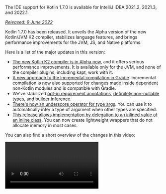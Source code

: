 [//]: # (title: What's new in Kotlin 1.7.0)

<microformat>
   <p>The IDE support for Kotlin 1.7.0 is available for IntelliJ IDEA 2021.2, 2021.3, and 2022.1.</p>
</microformat>

_[Released: 9 June 2022](releases.md#release-details)_

Kotlin 1.7.0 has been released. It unveils the Alpha version of the new Kotlin/JVM K2 compiler, stabilizes language
features, and brings performance improvements for the JVM, JS, and Native platforms.

Here is a list of the major updates in this version:

* [The new Kotlin K2 compiler is in Alpha now](#new-kotlin-k2-compiler-for-the-jvm-in-alpha), and it offers serious
  performance improvements. It is available only for the JVM, and none of the compiler plugins, including kapt, work with it.
* [A new approach to the incremental compilation in Gradle](#a-new-approach-to-incremental-compilation). Incremental
  compilation is now also supported for changes made inside dependent non-Kotlin modules and is compatible with Gradle.
* We've stabilized [opt-in requirement annotations](#stable-opt-in-requirements), [definitely non-nullable types](#stable-definitely-non-nullable-types),
  and [builder inference](#stable-builder-inference).
* [There's now an underscore operator for type args](#underscore-operator-for-type-arguments). You can use it to
  automatically infer a type of argument when other types are specified.
* [This release allows implementation by delegation to an inlined value of an inline class](#allow-implementation-by-delegation-to-an-inlined-value-of-an-inline-class). You can now create
  lightweight wrappers that do not allocate memory in most cases.

You can also find a short overview of the changes in this video:

<video src="https://youtu.be/54WEfLKtCGk" title="What's new in Kotlin 1.7.0"/>

## New Kotlin K2 compiler for the JVM in Alpha

This Kotlin release introduces the **Alpha** version of the new Kotlin K2 compiler. The new compiler aims to speed up
the development of new language features, unify all of the platforms Kotlin supports, bring performance improvements, and
provide an API for compiler extensions.

We've already published some detailed explanations of our new compiler and its benefits:

* [The Road to the New Kotlin Compiler](https://www.youtube.com/watch?v=iTdJJq_LyoY)
* [K2 Compiler: a Top-Down View](https://www.youtube.com/watch?v=db19VFLZqJM)

It's important to point out that with the Alpha version of the new K2 compiler we were primarily focused on performance
improvements, and it only works with JVM projects. It doesn't support Kotlin/JS, Kotlin/Native, or other multi-platform
projects, and none of compiler plugins, including [kapt](kapt.md), work with it.

Our benchmarks show some outstanding results on our internal projects:

| Project       | Current Kotlin compiler performance | New K2 Kotlin compiler performance | Performance boost |
|---------------|-------------------------------------|------------------------------------|-------------------|
| Kotlin        | 2.2 KLOC/s                          | 4.8 KLOC/s                         | ~ x2.2            |
| YouTrack      | 1.8 KLOC/s                          | 4.2 KLOC/s                         | ~ x2.3            |
| IntelliJ IDEA | 1.8 KLOC/s                          | 3.9 KLOC/s                         | ~ x2.2            |
| Space         | 1.2 KLOC/s                          | 2.8 KLOC/s                         | ~ x2.3            |

> The KLOC/s performance numbers stand for the number of thousands of lines of code that the compiler processes per
> second.
>
> {style="tip"}

You can check out the performance boost on your JVM projects and compare it with the results of the old compiler. To
enable the Kotlin K2 compiler, use the following compiler option:

```bash
-Xuse-k2
```

Also, the K2 compiler [includes a number of bugfixes](https://youtrack.jetbrains.com/issues/KT?q=tag:%20FIR-preview-qa%20%23Resolved).
Please note that even issues with **State: Open** from this list are in fact fixed in K2.

The next Kotlin releases will improve the stability of the K2 compiler and provide more features, so stay tuned!

If you face any performance issues with the Kotlin K2 compiler, please [report them to our issue tracker](https://kotl.in/issue).

## Language

Kotlin 1.7.0 introduces support for implementation by delegation and a new underscore operator for type arguments. It
also stabilizes several language features introduced as previews in previous releases:

* [Implementation by delegation to inlined value of inline class](#allow-implementation-by-delegation-to-an-inlined-value-of-an-inline-class)
* [Underscore operator for type arguments](#underscore-operator-for-type-arguments)
* [Stable builder inference](#stable-builder-inference)
* [Stable opt-in requirements](#stable-opt-in-requirements)
* [Stable definitely non-nullable types](#stable-definitely-non-nullable-types)

### Allow implementation by delegation to an inlined value of an inline class

If you want to create a lightweight wrapper for a value or class instance, it's necessary to implement all interface
methods by hand. Implementation by delegation solves this issue, but it did not work with inline classes before 1.7.0.
This restriction has been removed, so you can now create lightweight wrappers that do not allocate memory in most cases.

```kotlin
interface Bar {
    fun foo() = "foo"
}

@JvmInline
value class BarWrapper(val bar: Bar): Bar by bar

fun main() {
    val bw = BarWrapper(object: Bar {})
    println(bw.foo())
}
```

### Underscore operator for type arguments

Kotlin 1.7.0 introduces an underscore operator, `_`, for type arguments. You can use it to automatically infer a type
argument when other types are specified:

```kotlin
abstract class SomeClass<T> {
    abstract fun execute(): T
}

class SomeImplementation : SomeClass<String>() {
    override fun execute(): String = "Test"
}

class OtherImplementation : SomeClass<Int>() {
    override fun execute(): Int = 42
}

object Runner {
    inline fun <reified S: SomeClass<T>, T> run(): T {
        return S::class.java.getDeclaredConstructor().newInstance().execute()
    }
}

fun main() {
    // T is inferred as String because SomeImplementation derives from SomeClass<String>
    val s = Runner.run<SomeImplementation, _>()
    assert(s == "Test")

    // T is inferred as Int because OtherImplementation derives from SomeClass<Int>
    val n = Runner.run<OtherImplementation, _>()
    assert(n == 42)
}
```

> You can use the underscore operator in any position in the variables list to infer a type argument.
>
{style="note"}

### Stable builder inference

Builder inference is a special kind of type inference that is useful when calling generic builder functions. It helps
the compiler infer the type arguments of a call using the type information about other calls inside its lambda argument.

Starting with 1.7.0, builder inference is automatically activated if a regular type inference cannot get enough
information about a type without specifying the `-Xenable-builder-inference` compiler option, which
was [introduced in 1.6.0](whatsnew16.md#changes-to-builder-inference).

[Learn how to write custom generic builders](using-builders-with-builder-inference.md).

### Stable opt-in requirements

[Opt-in requirements](opt-in-requirements.md) are now [Stable](components-stability.md) and do not require
additional compiler configuration.

Before 1.7.0, the opt-in feature itself required the argument `-opt-in=kotlin.RequiresOptIn` to avoid a warning. It no
longer requires this; however, you can still use the compiler argument `-opt-in` to opt-in for other
annotations, [module-wide](opt-in-requirements.md#module-wide-opt-in).

### Stable definitely non-nullable types

In Kotlin 1.7.0, definitely non-nullable types have been promoted to [Stable](components-stability.md). They provide
better interoperability when extending generic Java classes and interfaces.

You can mark a generic type parameter as definitely non-nullable at the use site with the new syntax `T & Any`. The
syntactic form comes from the notation for [intersection types](https://en.wikipedia.org/wiki/Intersection_type) and is
now limited to a type parameter with nullable upper bounds on the left side of `&` and a non-nullable `Any` on the right
side:

```kotlin
fun <T> elvisLike(x: T, y: T & Any): T & Any = x ?: y

fun main() {
    // OK
    elvisLike<String>("", "").length
    // Error: 'null' cannot be a value of a non-null type
    elvisLike<String>("", null).length

    // OK
    elvisLike<String?>(null, "").length
    // Error: 'null' cannot be a value of a non-null type
    elvisLike<String?>(null, null).length
}
```

Learn more about definitely non-nullable types
in [this KEEP](https://github.com/Kotlin/KEEP/blob/master/proposals/definitely-non-nullable-types.md).

## Kotlin/JVM

This release brings performance improvements for the Kotlin/JVM compiler and a new compiler option. Additionally,
callable references to functional interface constructors have become Stable. Note that since 1.7.0, the default target
version for Kotlin/JVM compilations is `1.8`.

* [Compiler performance optimizations](#compiler-performance-optimizations)
* [New compiler option `-Xjdk-release`](#new-compiler-option-xjdk-release)
* [Stable callable references to functional interface constructors](#stable-callable-references-to-functional-interface-constructors)
* [Removed the JVM target version 1.6](#removed-jvm-target-version-1-6)

### Compiler performance optimizations

Kotlin 1.7.0 introduces performance improvements for the Kotlin/JVM compiler. According to our benchmarks, compilation
time has been [reduced by 10% on average](https://youtrack.jetbrains.com/issue/KT-48233/Switching-to-JVM-IR-backend-increases-compilation-time-by-more-t#focus=Comments-27-6114542.0-0)
compared to Kotlin 1.6.0. Projects with lots of usages of inline functions, for
example, [projects using `kotlinx.html`](https://youtrack.jetbrains.com/issue/KT-51416/Compilation-of-kotlinx-html-DSL-should-still-be-faster),
will compile faster thanks to the improvements to the bytecode postprocessing.

### New compiler option: -Xjdk-release

Kotlin 1.7.0 presents a new compiler option, `-Xjdk-release`. This option is similar to
the [javac's command-line `--release` option](http://openjdk.java.net/jeps/247). The `-Xjdk-release` option controls the
target bytecode version and limits the API of the JDK in the classpath to the specified Java version. For
example, `kotlinc -Xjdk-release=1.8` won't allow referencing `java.lang.Module` even if the JDK in the dependencies is
version 9 or higher.

> This option is [not guaranteed](https://youtrack.jetbrains.com/issue/KT-29974) to be effective for each JDK distribution.
>
{style="note"}

Please leave your feedback
on [this YouTrack ticket](https://youtrack.jetbrains.com/issue/KT-29974/Add-a-compiler-option-Xjdk-release-similar-to-javac-s-release-to).

### Stable callable references to functional interface constructors

[Callable references](reflection.md#callable-references) to functional interface constructors are
now [Stable](components-stability.md). Learn how
to [migrate](fun-interfaces.md#migration-from-an-interface-with-constructor-function-to-a-functional-interface)
from an interface with a constructor function to a functional interface using callable references.

Please report any issues you find in [YouTrack](https://youtrack.jetbrains.com/newissue?project=kt).

### Removed JVM target version 1.6

The default target version for Kotlin/JVM compilations is `1.8`. The `1.6` target has been removed.

Please migrate to JVM target 1.8 or above. Learn how to update the JVM target version for:

* [Gradle](gradle-compiler-options.md#attributes-specific-to-jvm)
* [Maven](maven.md#attributes-specific-to-jvm)
* [The command-line compiler](compiler-reference.md#jvm-target-version)

## Kotlin/Native

Kotlin 1.7.0 includes changes to Objective-C and Swift interoperability and stabilizes features that were introduced in
previous releases. It also brings performance improvements for the new memory manager along with other updates:

* [Performance improvements for the new memory manager](#performance-improvements-for-the-new-memory-manager)
* [Unified compiler plugin ABI with JVM and JS IR backends](#unified-compiler-plugin-abi-with-jvm-and-js-ir-backends)
* [Support for standalone Android executables](#support-for-standalone-android-executables)
* [Interop with Swift async/await: returning `Void` instead of `KotlinUnit`](#interop-with-swift-async-await-returning-void-instead-of-kotlinunit)
* [Prohibited undeclared exceptions through Objective-C bridges](#prohibited-undeclared-exceptions-through-objective-c-bridges)
* [Improved CocoaPods integration](#improved-cocoapods-integration)
* [Overriding of the Kotlin/Native compiler download URL](#overriding-the-kotlin-native-compiler-download-url)

### Performance improvements for the new memory manager

> The new Kotlin/Native memory manager is in [Alpha](components-stability.md).
> It may change incompatibly and require manual migration in the future.
> We would appreciate your feedback in [YouTrack](https://youtrack.jetbrains.com/issue/KT-48525).
>
{style="note"}

The new memory manager is still in Alpha, but it is on its way to becoming [Stable](components-stability.md).
This release delivers significant performance improvements for the new memory manager, especially in garbage
collection (GC). In particular, concurrent implementation of the sweep phase, [introduced in 1.6.20](whatsnew1620.md),
is now enabled by default. This helps reduce the time the application is paused for GC. The new GC scheduler is better
at choosing the GC frequency, especially for larger heaps.

Also, we've specifically optimized debug binaries, ensuring that the proper optimization level and link-time
optimizations are used in the implementation code of the memory manager. This helped us improve execution time by
roughly 30% for debug binaries on our benchmarks.

Try using the new memory manager in your projects to see how it works, and share your feedback with us
in [YouTrack](https://youtrack.jetbrains.com/issue/KT-48525).

### Unified compiler plugin ABI with JVM and JS IR backends

Starting with Kotlin 1.7.0, the Kotlin Multiplatform Gradle plugin uses the embeddable compiler jar for Kotlin/Native by
default. This [feature was announced in 1.6.0](whatsnew16.md#unified-compiler-plugin-abi-with-jvm-and-js-ir-backends) as
Experimental, and now it's Stable and ready to use.

This improvement is very handy for library authors, as it improves the compiler plugin development experience. Before
this release, you had to provide separate artifacts for Kotlin/Native, but now you can use the same compiler plugin
artifacts for Native and other supported platforms.

> This feature might require plugin developers to take migration steps for their existing plugins.
>
> Learn how to prepare your plugin for the update in
> this [YouTrack issue](https://youtrack.jetbrains.com/issue/KT-48595).
>
{style="warning"}

### Support for standalone Android executables

Kotlin 1.7.0 provides full support for generating standard executables for Android Native targets.
It was [introduced in 1.6.20](whatsnew1620.md#support-for-standalone-android-executables), and now it's enabled
by default.

If you want to roll back to the previous behavior when Kotlin/Native generated shared libraries, use the following
setting:

```kotlin
binaryOptions["androidProgramType"] = "nativeActivity"
```

### Interop with Swift async/await: returning Void instead of KotlinUnit

Kotlin `suspend` functions now return the `Void` type instead of `KotlinUnit` in Swift. This is the result of the
improved interop with Swift's `async`/`await`. This feature
was [introduced in 1.6.20](whatsnew1620.md#interop-with-swift-async-await-returning-void-instead-of-kotlinunit),
and this release enables this behavior by default.

You don't need to use the `kotlin.native.binary.unitSuspendFunctionObjCExport=proper` property anymore to return the
proper type for such functions.

### Prohibited undeclared exceptions through Objective-C bridges

When you call Kotlin code from Swift/Objective-C code (or vice versa) and this code throws an exception, it should be
handled by the code where the exception occurred, unless you specifically allowed the forwarding of exceptions between
languages with proper conversion (for example, using the `@Throws` annotation).

Previously, Kotlin had another unintended behavior where undeclared exceptions could "leak" from one language to another
in some cases. Kotlin 1.7.0 fixes that issue, and now such cases lead to program termination.

So, for example, if you have a `{ throw Exception() }` lambda in Kotlin and call it from Swift, in Kotlin 1.7.0 it will
terminate as soon as the exception reaches the Swift code. In previous Kotlin versions, such an exception could leak to
the Swift code.

The `@Throws` annotation continues to work as before.

### Improved CocoaPods integration

Starting with Kotlin 1.7.0, you no longer need to install the `cocoapods-generate` plugin if you want to integrate
CocoaPods in your projects.

Previously, you needed to install both the CocoaPods dependency manager and the `cocoapods-generate` plugin to use
CocoaPods, for example, to handle [iOS dependencies](multiplatform-ios-dependencies.md#with-cocoapods) in
Kotlin Multiplatform Mobile projects.

Now setting up the CocoaPods integration is easier, and we've resolved the issue when `cocoapods-generate` couldn't be
installed on Ruby 3 and later. Now the newest Ruby versions that work better on Apple M1 are also supported.

See how to set up
the [initial CocoaPods integration](native-cocoapods.md#set-up-an-environment-to-work-with-cocoapods).

### Overriding the Kotlin/Native compiler download URL

Starting with Kotlin 1.7.0, you can customize the download URL for the Kotlin/Native compiler. This is useful when
external links on the CI are forbidden.

To override the default base URL `https://download.jetbrains.com/kotlin/native/builds`, use the following Gradle
property:

```none
kotlin.native.distribution.baseDownloadUrl=https://example.com
```

> The downloader will append the native version and target OS to this base URL to ensure it downloads the actual
> compiler distribution.
>
{style="note"}

## Kotlin/JS

Kotlin/JS is receiving further improvements to the [JS IR compiler backend](js-ir-compiler.md) along with other updates
that can make your development experience better:

* [Performance improvements for the new IR backend](#performance-improvements-for-the-new-ir-backend)
* [Minification for member names when using IR](#minification-for-member-names-when-using-ir)
* [Support for older browsers via polyfills in the IR backend](#support-for-older-browsers-via-polyfills-in-the-ir-backend)
* [Dynamically load JavaScript modules from js expressions](#dynamically-load-javascript-modules-from-js-expressions)
* [Specify environment variables for JavaScript test runners](#specify-environment-variables-for-javascript-test-runners)

### Performance improvements for the new IR backend

This release has some major updates that should improve your development experience:

* Incremental compilation performance of Kotlin/JS has been significantly improved. It takes less time to build your JS
  projects. Incremental rebuilds should now be roughly on par with the legacy backend in many cases now.
* The Kotlin/JS final bundle requires less space, as we have significantly reduced the size of the final artifacts.
  We've measured up to a 20% reduction in the production bundle size compared to the legacy backend for some large
  projects.
* Type checking for interfaces has been improved by orders of magnitude.
* Kotlin generates higher-quality JS code

### Minification for member names when using IR

The Kotlin/JS IR compiler now uses its internal information about the relationships of your Kotlin classes and functions
to apply more efficient minification, shortening the names of functions, properties, and classes. This shrinks the
resulting bundled applications.

This type of minification is automatically applied when you build your Kotlin/JS application in production mode and is
enabled by default. To disable member name minification, use the `-Xir-minimized-member-names` compiler flag:

```kotlin
kotlin {
    js(IR) {
        compilations.all {
            compileKotlinTask.kotlinOptions.freeCompilerArgs += listOf("-Xir-minimized-member-names=false")
        }
    }
}
```

### Support for older browsers via polyfills in the IR backend

The IR compiler backend for Kotlin/JS now includes the same polyfills as the legacy backend. This allows code compiled
with the new compiler to run in older browsers that do not support all the methods from ES2015 used by the Kotlin
standard library. Only those polyfills actually used by the project are included in the final bundle, which minimizes
their potential impact on the bundle size.

This feature is enabled by default when using the IR compiler, and you don't need to configure it.

### Dynamically load JavaScript modules from js expressions

When working with the JavaScript modules, most applications use static imports, whose use is covered with
the [JavaScript module integration](js-modules.md). However, Kotlin/JS was missing a mechanism to load JavaScript
modules dynamically at runtime in your applications.

Starting with Kotlin 1.7.0, the `import` statement from JavaScript is supported in `js` blocks, allowing you to
dynamically bring packages into your application at runtime:

```kotlin
val myPackage = js("import('my-package')")
```

### Specify environment variables for JavaScript test runners

To tune Node.js package resolution or pass external information to Node.js tests, you can now specify environment
variables used by the JavaScript test runners. To define an environment variable, use the `environment()` function with
a key-value pair inside the `testTask` block in your build script:

```kotlin
kotlin {
    js {
        nodejs {
            testTask {
                environment("key", "value")
            }
        }
    }
}
```

## Standard library

In Kotlin 1.7.0, the standard library has received a range of changes and improvements. They introduce new features,
stabilize experimental ones, and unify support for named capturing groups for Native, JS, and the JVM:

* [min() and max() collection functions return as non-nullable](#min-and-max-collection-functions-return-as-non-nullable)
* [Regular expression matching at specific indices](#regular-expression-matching-at-specific-indices)
* [Extended support of previous language and API versions](#extended-support-for-previous-language-and-api-versions)
* [Access to annotations via reflection](#access-to-annotations-via-reflection)
* [Stable deep recursive functions](#stable-deep-recursive-functions)
* [Time marks based on inline classes for default time source](#time-marks-based-on-inline-classes-for-default-time-source)
* [New experimental extension functions for Java Optionals](#new-experimental-extension-functions-for-java-optionals)
* [Support for named capturing groups in JS and Native](#support-for-named-capturing-groups-in-js-and-native)

### min() and max() collection functions return as non-nullable

In [Kotlin 1.4.0](whatsnew14.md), we renamed the `min()` and `max()` collection functions to `minOrNull()`
and `maxOrNull()`. These new names better reflect their behavior – returning null if the receiver collection is empty.
It also helped align the functions' behavior with naming conventions used throughout the Kotlin collections API.

The same was true of `minBy()`, `maxBy()`, `minWith()`, and `maxWith()`, which all got their *OrNull() synonyms in
Kotlin 1.4.0. Older functions affected by this change were gradually deprecated.

Kotlin 1.7.0 reintroduces the original function names, but with a non-nullable return type. The new `min()`, `max()`
, `minBy()`, `maxBy()`, `minWith()`, and `maxWith()` functions now strictly return the collection element or throw an
exception.

```kotlin
fun main() {
    val numbers = listOf<Int>()
    println(numbers.maxOrNull()) // "null"
    println(numbers.max()) // "Exception in... Collection is empty."
}
```

### Regular expression matching at specific indices

The `Regex.matchAt()` and `Regex.matchesAt()`
functions, [introduced in 1.5.30](whatsnew1530.md#matching-with-regex-at-a-particular-position), are now Stable. They
provide a way to check whether a regular expression has an exact match at a particular position in a `String`
or `CharSequence`.

`matchesAt()` checks for a match and returns a boolean result:

```kotlin
fun main() {
    val releaseText = "Kotlin 1.7.0 is on its way!"
    // regular expression: one digit, dot, one digit, dot, one or more digits
    val versionRegex = "\\d[.]\\d[.]\\d+".toRegex()

    println(versionRegex.matchesAt(releaseText, 0)) // "false"
    println(versionRegex.matchesAt(releaseText, 7)) // "true"
}
```

`matchAt()` returns the match if it's found, or `null` if it isn't:

```kotlin
fun main() {
    val releaseText = "Kotlin 1.7.0 is on its way!"
    val versionRegex = "\\d[.]\\d[.]\\d+".toRegex()

    println(versionRegex.matchAt(releaseText, 0)) // "null"
    println(versionRegex.matchAt(releaseText, 7)?.value) // "1.7.0"
}
```

We'd be grateful for your feedback on this [YouTrack issue](https://youtrack.jetbrains.com/issue/KT-34021).

### Extended support for previous language and API versions

To support library authors developing libraries that are meant to be consumable in a wide range of previous Kotlin
versions, and to address the increased frequency of major Kotlin releases, we have extended our support for previous
language and API versions.

With Kotlin 1.7.0, we're supporting three previous language and API versions rather than two. This means Kotlin 1.7.0
supports the development of libraries targeting Kotlin versions down to 1.4.0. For more information on backward
compatibility, see [Compatibility modes](compatibility-modes.md).

### Access to annotations via reflection

The `KAnnotatedElement.[findAnnotations()](https://kotlinlang.org/api/latest/jvm/stdlib/kotlin.reflect.full/find-annotations.html)`
extension function, which was first [introduced in 1.6.0](whatsnew16.md#repeatable-annotations-with-runtime-retention-for-1-8-jvm-target),
is now [Stable](components-stability.md). This [reflection](reflection.md)
function returns all annotations of a given type on an element, including individually applied and repeated annotations.

```kotlin
@Repeatable
annotation class Tag(val name: String)

@Tag("First Tag")
@Tag("Second Tag")
fun taggedFunction() {
    println("I'm a tagged function!")
}

fun main() {
    val x = ::taggedFunction
    val foo = x as KAnnotatedElement
    println(foo.findAnnotations<Tag>()) // [@Tag(name=First Tag), @Tag(name=Second Tag)]
}
```

### Stable deep recursive functions

Deep recursive functions have been available as an experimental feature
since [Kotlin 1.4.0](https://blog.jetbrains.com/kotlin/2020/07/kotlin-1-4-rc-debugging-coroutines/#Defining_deep_recursive_functions_using_coroutines),
and they are now [Stable](components-stability.md) in Kotlin 1.7.0. Using `DeepRecursiveFunction`, you can define a
function that keeps its stack on the heap instead of using the actual call stack. This allows you to run very deep
recursive computations. To call a deep recursive function, `invoke` it.

In this example, a deep recursive function is used to calculate the depth of a binary tree recursively. Even though this
sample function calls itself recursively 100,000 times, no `StackOverflowError` is thrown:

```kotlin
class Tree(val left: Tree?, val right: Tree?)

val calculateDepth = DeepRecursiveFunction<Tree?, Int> { t ->
    if (t == null) 0 else maxOf(
        callRecursive(t.left),
        callRecursive(t.right)
    ) + 1
}

fun main() {
    // Generate a tree with a depth of 100_000
    val deepTree = generateSequence(Tree(null, null)) { prev ->
        Tree(prev, null)
    }.take(100_000).last()

    println(calculateDepth(deepTree)) // 100000
}
```

Consider using deep recursive functions in your code where your recursion depth exceeds 1000 calls.

### Time marks based on inline classes for default time source

Kotlin 1.7.0 improves the performance of time measurement functionality by changing the time marks returned
by `TimeSource.Monotonic` into inline value classes. This means that calling functions like `markNow()`, `elapsedNow()`
, `measureTime()`, and `measureTimedValue()` doesn't allocate wrapper classes for their `TimeMark` instances. Especially
when measuring a piece of code that is part of a hot path, this can help minimize the performance impact of the
measurement:

```kotlin
@OptIn(ExperimentalTime::class)
fun main() {
    val mark = TimeSource.Monotonic.markNow() // Returned `TimeMark` is inline class
    val elapsedDuration = mark.elapsedNow()
}
```

> This optimization is only available if the time source from which the `TimeMark` is obtained is statically known to
> be `TimeSource.Monotonic`.
>
{style="note"}

### New experimental extension functions for Java Optionals

Kotlin 1.7.0 comes with new convenience functions that simplify working with `Optional` classes in Java. These new
functions can be used to unwrap and convert optional objects on the JVM and help make working with Java APIs more
concise.

The `getOrNull()`, `getOrDefault()`, and `getOrElse()` extension functions allow you to get the value of an `Optional`
if it's present. Otherwise, you get `null`, a default value, or a value returned by a function, respectively:

```kotlin
val presentOptional = Optional.of("I'm here!")

println(presentOptional.getOrNull())
// "I'm here!"

val absentOptional = Optional.empty<String>()

println(absentOptional.getOrNull())
// null
println(absentOptional.getOrDefault("Nobody here!"))
// "Nobody here!"
println(absentOptional.getOrElse {
    println("Optional was absent!")
    "Default value!"
})
// "Optional was absent!"
// "Default value!"
```

The `toList()`, `toSet()`, and `asSequence()` extension functions convert the value of a present `Optional` to a list,
set, or sequence, or return an empty collection otherwise. The `toCollection()` extension function appends
the `Optional` value to an already existing destination collection:

```kotlin
val presentOptional = Optional.of("I'm here!")
val absentOptional = Optional.empty<String>()
println(presentOptional.toList() + "," + absentOptional.toList())
// ["I'm here!"], []
println(presentOptional.toSet() + "," + absentOptional.toSet())
// ["I'm here!"], []
val myCollection = mutableListOf<String>()
absentOptional.toCollection(myCollection)
println(myCollection)
// []
presentOptional.toCollection(myCollection)
println(myCollection)
// ["I'm here!"]
val list = listOf(presentOptional, absentOptional).flatMap { it.asSequence() }
println(list)
// ["I'm here!"]
```

These extension functions are being introduced as Experimental in Kotlin 1.7.0. You can learn more about `Optional`
extensions in [this KEEP](https://github.com/Kotlin/KEEP/pull/291). As always, we welcome your feedback in
the [Kotlin issue tracker](https://kotl.in/issue).

### Support for named capturing groups in JS and Native

Starting with Kotlin 1.7.0, named capturing groups are supported not only on the JVM, but on the JS and Native platforms
as well.

To give a name to a capturing group, use the (`?<name>group`) syntax in your regular expression. To get the text matched
by a group, call the newly introduced [`MatchGroupCollection.get()`](https://kotlinlang.org/api/latest/jvm/stdlib/kotlin.text/get.html)
function and pass the group name.

#### Retrieve matched group value by name

Consider this example for matching city coordinates. To get a collection of groups matched by the regular expression,
use [`groups`](https://kotlinlang.org/api/latest/jvm/stdlib/kotlin.text/-match-result/groups.html). Compare retrieving a
group's contents by its number (index) and by its name using `value`:

```kotlin
fun main() {
    val regex = "\\b(?<city>[A-Za-z\\s]+),\\s(?<state>[A-Z]{2}):\\s(?<areaCode>[0-9]{3})\\b".toRegex()
    val input = "Coordinates: Austin, TX: 123"
    val match = regex.find(input)!!
    println(match.groups["city"]?.value) // "Austin" — by name
    println(match.groups[2]?.value) // "TX" — by number
}
```

#### Named backreferencing

You can now also use group names when backreferencing groups. Backreferences match the same text that was previously
matched by a capturing group. For this, use the `\k<name>` syntax in your regular expression:

```kotlin
fun backRef() {
    val regex = "(?<title>\\w+), yes \\k<title>".toRegex()
    val match = regex.find("Do you copy? Sir, yes Sir!")!!
    println(match.value) // "Sir, yes Sir"
    println(match.groups["title"]?.value) // "Sir"
}
```

#### Named groups in replacement expressions

Named group references can be used with replacement expressions. Consider
the [`replace()`](https://kotlinlang.org/api/latest/jvm/stdlib/kotlin.text/-regex/replace.html) function that substitutes all
occurrences of the specified regular expression in the input with a replacement expression, and
the [`replaceFirst()`](https://kotlinlang.org/api/latest/jvm/stdlib/kotlin.text/-regex/replace-first.html) function that
swaps the first match only.

Occurrences of `${name}` in the replacement string are substituted with the subsequences corresponding to the captured
groups with the specified name. You can compare replacements in group references by name and index:

```kotlin
fun dateReplace() {
    val dateRegex = Regex("(?<dd>\\d{2})-(?<mm>\\d{2})-(?<yyyy>\\d{4})")
    val input = "Date of birth: 27-04-2022"
    println(dateRegex.replace(input, "\${yyyy}-\${mm}-\${dd}")) // "Date of birth: 2022-04-27" — by name
    println(dateRegex.replace(input, "\$3-\$2-\$1")) // "Date of birth: 2022-04-27" — by number
}
```

## Gradle

This release introduces new build reports, support for Gradle plugin variants, new statistics in kapt, and a lot more:

* [A new approach to incremental compilation](#a-new-approach-to-incremental-compilation)
* [New build reports for tracking compiler performance](#build-reports-for-kotlin-compiler-tasks)
* [Changes to the minimum supported versions of Gradle and the Android Gradle plugin](#bumping-minimum-supported-versions)
* [Support for Gradle plugin variants](#support-for-gradle-plugin-variants)
* [Updates in the Kotlin Gradle plugin API](#updates-in-the-kotlin-gradle-plugin-api)
* [Availability of the sam-with-receiver plugin via the plugins API](#the-sam-with-receiver-plugin-is-available-via-the-plugins-api)
* [Changes in compile tasks](#changes-in-compile-tasks)
* [New statistics of generated files by each annotation processor in kapt](#statistics-of-generated-files-by-each-annotation-processor-in-kapt)
* [Deprecation of the kotlin.compiler.execution.strategy system property](#deprecation-of-the-kotlin-compiler-execution-strategy-system-property)
* [Removal of deprecated options, methods, and plugins](#removal-of-deprecated-options-methods-and-plugins)

### A new approach to incremental compilation

> The new approach to incremental compilation is [Experimental](components-stability.md). It may be dropped or changed at any time.
> Opt-in is required (see the details below). We encourage you to use it only for evaluation purposes, and we would
> appreciate your feedback in [YouTrack](https://youtrack.jetbrains.com/issues/KT).
>
{style="warning"}

In Kotlin 1.7.0, we've reworked incremental compilation for cross-module changes. Now incremental compilation is also
supported for changes made inside dependent non-Kotlin modules, and it is compatible with
the [Gradle build cache](https://docs.gradle.org/current/userguide/build_cache.html). Support for compilation avoidance
has also been improved.

We expect you'll see the most significant benefit of the new approach if you use the build cache or frequently make
changes in non-Kotlin Gradle modules. Our tests for the Kotlin project on the `kotlin-gradle-plugin` module show an
improvement of greater than 80% for the changes after the cache hit.

To try this new approach, set the following option in your `gradle.properties`:

```none
kotlin.incremental.useClasspathSnapshot=true
```

> The new approach to incremental compilation is currently available for the JVM backend in the Gradle build system
> only.
>
{style="note"}

Learn how the new approach to incremental compilation is implemented under the hood in
[this blog post](https://blog.jetbrains.com/kotlin/2022/07/a-new-approach-to-incremental-compilation-in-kotlin/).

Our plan is to stabilize this technology and add support for other backends (JS, for instance) and build systems. We'd
appreciate your reports in [YouTrack](https://youtrack.jetbrains.com/issues/KT) about any issues or strange behavior you
encounter in this compilation scheme. Thank you!

The Kotlin team is very grateful to [Ivan Gavrilovic](https://github.com/gavra0), [Hung Nguyen](https://github.com/hungvietnguyen),
[Cédric Champeau](https://github.com/melix), and other external contributors for their help.

### Build reports for Kotlin compiler tasks

> Kotlin build reports are [Experimental](components-stability.md). They may be dropped or changed at any time.
> Opt-in is required (see details below). Use them only for evaluation purposes. We appreciate your feedback on them
> in [YouTrack](https://youtrack.jetbrains.com/issues/KT).
>
{style="warning"}

Kotlin 1.7.0 introduces build reports that help track compiler performance. Reports contain the durations of different
compilation phases and reasons why compilation couldn't be incremental.

Build reports come in handy when you want to investigate issues with compiler tasks, for example:

* When the Gradle build takes too much time and you want to understand the root cause of the poor performance.
* When the compilation time for the same project differs, sometimes taking seconds, sometimes taking minutes.

To enable build reports, declare where to save the build report output in `gradle.properties`:

```none
kotlin.build.report.output=file
```

The following values (and their combinations) are available:

* `file` saves build reports in a local file.
* `build_scan` saves build reports in the `custom values` section of the [build scan](https://scans.gradle.com/).

  > The Gradle Enterprise plugin limits the number of custom values and their length. In big projects, some values could
  be lost.
  >
  {style="note"}

* `http` posts build reports using HTTP(S). The POST method sends metrics in the JSON format. Data may change from version
  to version. You can see the current version of the sent data in the [Kotlin repository](https://github.com/JetBrains/kotlin/blob/master/libraries/tools/kotlin-gradle-plugin/src/common/kotlin/org/jetbrains/kotlin/gradle/report/data/GradleCompileStatisticsData.kt).

There are two common cases that analyzing build reports for long-running compilations can help you resolve:

* The build wasn't incremental. Analyze the reasons and fix underlying problems.
* The build was incremental, but took too much time. Try to reorganize source files — split big files, save separate
  classes in different files, refactor large classes, declare top-level functions in different files, and so on.

Learn more about new build reports in [this blog post](https://blog.jetbrains.com/kotlin/2022/06/introducing-kotlin-build-reports/).

You are welcome to try using build reports in your infrastructure. If you have any feedback, encounter any issues, or
want to suggest improvements, please don't hesitate to report them in
our [issue tracker](https://youtrack.jetbrains.com/newIssue). Thank you!

### Bumping minimum supported versions

Starting with Kotlin 1.7.0, the minimum supported Gradle version is 6.7.1. We had
to [raise the version](https://youtrack.jetbrains.com/issue/KT-49733/Bump-minimal-supported-Gradle-version-to-6-7-1) to
support [Gradle plugin variants](#support-for-gradle-plugin-variants) and the new Gradle API. In the future, we should
not have to raise the minimum supported version as often, thanks to the Gradle plugin variants feature.

Also, the minimal supported Android Gradle plugin version is now 3.6.4.

### Support for Gradle plugin variants

Gradle 7.0 introduced a new feature for Gradle plugin authors
— [plugins with variants](https://docs.gradle.org/7.0/userguide/implementing_gradle_plugins.html#plugin-with-variants).
This feature makes it easier to add support for new Gradle features while maintaining compatibility for Gradle versions
below 7.1. Learn more about [variant selection in Gradle](https://docs.gradle.org/current/userguide/variant_model.html).

With Gradle plugin variants, we can ship different Kotlin Gradle plugin variants for different Gradle versions. The goal
is to support the base Kotlin compilation in the `main` variant, which corresponds to the oldest supported versions of
Gradle. Each variant will have implementations for Gradle features from a corresponding release. The latest variant will
support the widest Gradle feature set. With this approach, we can extend support for older Gradle versions with limited
functionality.

Currently, there are only two variants of the Kotlin Gradle plugin:

* `main` for Gradle versions 6.7.1–6.9.3
* `gradle70` for Gradle versions 7.0 and higher

In future Kotlin releases, we may add more.

To check which variant your build uses, enable
the [`--info` log level](https://docs.gradle.org/current/userguide/logging.html#sec:choosing_a_log_level) and find a
string in the output starting with `Using Kotlin Gradle plugin`, for example, `Using Kotlin Gradle plugin main variant`.

> Here are workarounds for some known issues with variant selection in Gradle:
> * [ResolutionStrategy in pluginManagement is not working for plugins with multivariants](https://github.com/gradle/gradle/issues/20545)
> * [Plugin variants are ignored when a plugin is added as the `buildSrc` common dependency](https://github.com/gradle/gradle/issues/20847)
>
{style="note"}

Leave your feedback
on [this YouTrack ticket](https://youtrack.jetbrains.com/issue/KT-49227/Support-Gradle-plugins-variants).

### Updates in the Kotlin Gradle plugin API

The Kotlin Gradle plugin API artifact has received several improvements:

* There are new interfaces for Kotlin/JVM and Kotlin/kapt tasks with user-configurable inputs.
* There is a new `KotlinBasePlugin` interface that all Kotlin plugins inherit from. Use this interface when you want to
  trigger some configuration action whenever any Kotlin Gradle plugin (JVM, JS, Multiplatform, Native, and other
  platforms) is applied:

  ```kotlin
  project.plugins.withType<org.jetbrains.kotlin.gradle.plugin.KotlinBasePlugin>() {
      // Configure your action here
  }
  ```
  You can leave your feedback about the `KotlinBasePlugin`
  in [this YouTrack ticket](https://youtrack.jetbrains.com/issue/KT-48008/Consider-offering-a-KotlinBasePlugin).

* We've laid the groundwork for the Android Gradle plugin to configure Kotlin compilation within itself, meaning you
  won't need to add the Kotlin Android Gradle plugin to your build.
  Follow [Android Gradle Plugin release announcements](https://developer.android.com/studio/releases/gradle-plugin) to
  learn about the added support and try it out!

### The sam-with-receiver plugin is available via the plugins API

The [sam-with-receiver compiler plugin](sam-with-receiver-plugin.md) is now available via
the [Gradle plugins DSL](https://docs.gradle.org/current/userguide/plugins.html#sec:plugins_block):

```kotlin
plugins {
    id("org.jetbrains.kotlin.plugin.sam.with.receiver") version "$kotlin_version"
}
```

### Changes in compile tasks

Compile tasks have received lots of changes in this release:

* Kotlin compile tasks no longer inherit the Gradle `AbstractCompile` task. They inherit only the `DefaultTask`.
* The `AbstractCompile` task has the `sourceCompatibility` and `targetCompatibility` inputs. Since the `AbstractCompile`
  task is no longer inherited, these inputs are no longer available in Kotlin users' scripts.
* The `SourceTask.stableSources` input is no longer available, and you should use the `sources` input. `setSource(...)`
  methods are still available.
* All compile tasks now use the `libraries` input for a list of libraries required for compilation. The `KotlinCompile`
  task still has the deprecated Kotlin property `classpath`, which will be removed in future releases.
* Compile tasks still implement the `PatternFilterable` interface, which allows the filtering of Kotlin sources.
  The `sourceFilesExtensions` input was removed in favor of using `PatternFilterable` methods.
* The deprecated `Gradle destinationDir: File` output was replaced with the `destinationDirectory: DirectoryProperty`
  output.
* The Kotlin/Native `AbstractNativeCompile` task now inherits the `AbstractKotlinCompileTool` base class. This is an
  initial step toward integrating Kotlin/Native build tools into all the other tools.

Please leave your feedback in [this YouTrack ticket](https://youtrack.jetbrains.com/issue/KT-32805).

### Statistics of generated files by each annotation processor in kapt

The `kotlin-kapt` Gradle plugin
already [reports performance statistics for each processor](https://github.com/JetBrains/kotlin/pull/4280). Starting
with Kotlin 1.7.0, it can also report statistics on the number of generated files for each annotation processor.

This is useful to track if there are unused annotation processors as a part of the build. You can use the generated
report to find modules that trigger unnecessary annotation processors and update the modules to prevent that.

Enable the statistics in two steps:

* Set the `showProcessorStats` flag to `true` in your `build.gradle.kts`:

  ```kotlin
  kapt {
      showProcessorStats = true
  }
  ```

* Set the `kapt.verbose` Gradle property to `true` in your `gradle.properties`:
  
  ```none
  kapt.verbose=true
  ```

> You can also enable verbose output via the [command line option `verbose`](kapt.md#use-in-cli).
>
{style="note"}

The statistics will appear in the logs with the `info` level. You'll see the `Annotation processor stats:` line followed
by statistics on the execution time of each annotation processor. After these lines, there will be
the `Generated files report:` line followed by statistics on the number of generated files for each annotation
processor. For example:

```text
[INFO] Annotation processor stats:
[INFO] org.mapstruct.ap.MappingProcessor: total: 290 ms, init: 1 ms, 3 round(s): 289 ms, 0 ms, 0 ms
[INFO] Generated files report:
[INFO] org.mapstruct.ap.MappingProcessor: total sources: 2, sources per round: 2, 0, 0
```

Please leave your feedback
in [this YouTrack ticket](https://youtrack.jetbrains.com/issue/KT-51132/KAPT-Support-reporting-the-number-of-generated-files-by-each-ann).

### Deprecation of the kotlin.compiler.execution.strategy system property
{id=deprecation-of-the-kotlin-compiler-execution-strategy-system-property}

Kotlin 1.6.20
introduced [new properties for defining a Kotlin compiler execution strategy](whatsnew1620.md#properties-for-defining-kotlin-compiler-execution-strategy).
In Kotlin 1.7.0, a deprecation cycle has started for the old system property `kotlin.compiler.execution.strategy` in
favor of the new properties.

When using the `kotlin.compiler.execution.strategy` system property, you'll receive a warning. This property will be
deleted in future releases. To preserve the old behavior, replace the system property with the Gradle property of the
same name. You can do this in `gradle.properties`, for example:

```none
kotlin.compiler.execution.strategy=out-of-process
```

You can also use the compile task property `compilerExecutionStrategy`. Learn more about this on
the [Gradle page](gradle-compilation-and-caches.md#defining-kotlin-compiler-execution-strategy).

### Removal of deprecated options, methods, and plugins

#### Removal of the useExperimentalAnnotation method

In Kotlin 1.7.0, we completed the deprecation cycle for the `useExperimentalAnnotation` Gradle method. Use `optIn()`
instead to opt in to using an API in a module.

For example, if your Gradle module is multiplatform:

```kotlin
sourceSets {
    all {
        languageSettings.optIn("org.mylibrary.OptInAnnotation")
    }
}
```

Learn more about [opt-in requirements](opt-in-requirements.md) in Kotlin.

#### Removal of deprecated compiler options

We've completed the deprecation cycle for several compiler options:

* The `kotlinOptions.jdkHome` compiler option was deprecated in 1.5.30 and has been removed in the current release.
  Gradle builds now fail if they contain this option. We encourage you to
  use [Java toolchains](whatsnew1530.md#support-for-java-toolchains), which have been supported since Kotlin 1.5.30.
* The deprecated `noStdlib` compiler option has also been removed. The Gradle plugin uses
  the `kotlin.stdlib.default.dependency=true` property to control whether the Kotlin standard library is present.

> The compiler arguments `-jdkHome` and `-no-stdlib` are still available.
>
{style="note"}

#### Removal of deprecated plugins

In Kotlin 1.4.0, the `kotlin2js` and `kotlin-dce-plugin` plugins were deprecated, and they have been removed in this
release. Instead of `kotlin2js`, use the new `org.jetbrains.kotlin.js` plugin. Dead code elimination (DCE) works when
the Kotlin/JS Gradle plugin is [properly configured](javascript-dce.md).

In Kotlin 1.6.0, we changed the deprecation level of the `KotlinGradleSubplugin` class to `ERROR`. Developers used this
class for writing compiler plugins. In this
release, [this class has been removed](https://youtrack.jetbrains.com/issue/KT-48831/). Use
the `KotlinCompilerPluginSupportPlugin` class instead.

> The best practice is to use Kotlin plugins with versions 1.7.0 and higher throughout your project.
>
{style="tip"}

#### Removal of the deprecated coroutines DSL option and property

We removed the deprecated `kotlin.experimental.coroutines` Gradle DSL option and the `kotlin.coroutines` property used
in `gradle.properties`. Now you can just use _[suspending functions](coroutines-basics.md#extract-function-refactoring)_
or [add the `kotlinx.coroutines` dependency](gradle-configure-project.md#set-a-dependency-on-a-kotlinx-library) to your build
script.

Learn more about coroutines in the [Coroutines guide](coroutines-guide.md).

#### Removal of the type cast in the toolchain extension method

Before Kotlin 1.7.0, you had to do the type cast into the `JavaToolchainSpec` class when configuring the Gradle
toolchain with Kotlin DSL:

```kotlin
kotlin {
    jvmToolchain {
        (this as JavaToolchainSpec).languageVersion.set(JavaLanguageVersion.of(<MAJOR_JDK_VERSION>)
    }
}
```

Now, you can omit the `(this as JavaToolchainSpec)` part:

```kotlin
kotlin {
    jvmToolchain {
        languageVersion.set(JavaLanguageVersion.of(<MAJOR_JDK_VERSION>)
    }
}
```

## Migrating to Kotlin 1.7.0

### Install Kotlin 1.7.0

IntelliJ IDEA 2022.1 and Android Studio Chipmunk (212) automatically suggest updating the Kotlin plugin to 1.7.0.

> For IntelliJ IDEA 2022.2, and Android Studio Dolphin (213) or Android Studio Electric Eel (221), the Kotlin plugin 1.7.0 will be delivered with upcoming IntelliJ IDEA and Android Studios updates.
> 
{style="note"}

The new command-line compiler is available for download on the [GitHub release page](https://github.com/JetBrains/kotlin/releases/tag/v1.7.0).

### Migrate existing or start a new project with Kotlin 1.7.0

* To migrate existing projects to Kotlin 1.7.0, change the Kotlin version to `1.7.0` and reimport your Gradle or Maven
project. [Learn how to update to Kotlin 1.7.0](releases.md#update-to-a-new-release).

* To start a new project with Kotlin 1.7.0, update the Kotlin plugin and run the Project Wizard from **File** \| **New** \|
**Project**.

### Compatibility guide for Kotlin 1.7.0

Kotlin 1.7.0 is a [feature release](kotlin-evolution.md#language-and-tooling-releases) and can, therefore, bring changes that are incompatible with your code written for earlier versions of the language.
Find the detailed list of such changes in the [Compatibility guide for Kotlin 1.7.0](compatibility-guide-17.md).
